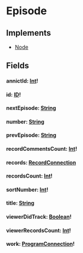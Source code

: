 # Episode

## Implements

- [Node](/api/graphql/interfaces/node.md)


## Fields

#### annictId: [Int](/api/graphql/scalars/int.md)!

#### id: [ID](/api/graphql/scalars/id.md)!

#### nextEpisode: [String](/api/graphql/objects/episode.md)

#### number: [String](/api/graphql/scalars/string.md)

#### prevEpisode: [String](/api/graphql/objects/episode.md)

#### recordCommentsCount: [Int](/api/graphql/scalars/int.md)!

#### records: [RecordConnection](/api/graphql/objects/record-connection.md)

#### recordsCount: [Int](/api/graphql/scalars/int.md)!

#### sortNumber: [Int](/api/graphql/scalars/int.md)!

#### title: [String](/api/graphql/scalars/string.md)

#### viewerDidTrack: [Boolean](/api/graphql/scalars/boolean.md)!

#### viewerRecordsCount: [Int](/api/graphql/scalars/int.md)!

#### work: [ProgramConnection](/api/graphql/objects/work.md)!
